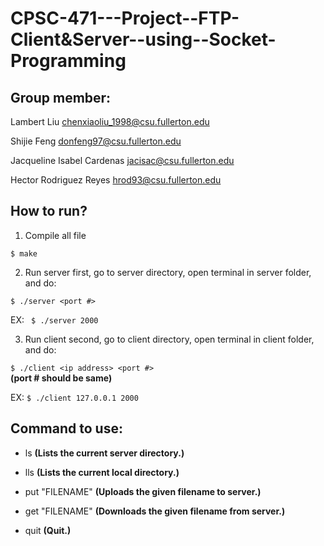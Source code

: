 # CPSC-471---Project--FTP-Client&Server--using--Socket-Programming

## Group member:

Lambert Liu   chenxiaoliu_1998@csu.fullerton.edu

Shijie Feng   donfeng97@csu.fullerton.edu

Jacqueline Isabel Cardenas   jacisac@csu.fullerton.edu

Hector Rodriguez Reyes		hrod93@csu.fullerton.edu

## How to run?
1. Compile all file

```$ make```

2. Run server first, go to server directory, open terminal in server folder, and do:

```$ ./server <port #>```	
	
EX: ```	$ ./server 2000```
	
3. Run client second, go to client directory, open terminal in client folder, and do:

```$ ./client <ip address> <port #>```	
	**(port # should be same)**
	
	
EX: ```$ ./client 127.0.0.1 2000```


## Command to use:
 
- ls                 **(Lists the current server directory.)**

- lls                **(Lists the current local directory.)**

- put "FILENAME"     **(Uploads the given filename to server.)**
	
- get "FILENAME"     **(Downloads the given filename from server.)**

- quit               **(Quit.)**

